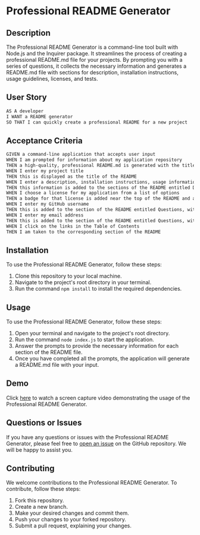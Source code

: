 # Professional README Generator

## Description
The Professional README Generator is a command-line tool built with Node.js and the Inquirer package. It streamlines the process of creating a professional README.md file for your projects. By prompting you with a series of questions, it collects the necessary information and generates a README.md file with sections for description, installation instructions, usage guidelines, licenses, and tests.


## User Story

```md
AS A developer
I WANT a README generator
SO THAT I can quickly create a professional README for a new project
```

## Acceptance Criteria

```md
GIVEN a command-line application that accepts user input
WHEN I am prompted for information about my application repository
THEN a high-quality, professional README.md is generated with the title of my project and sections entitled Description, Table of Contents, Installation, Usage, License, Contributing, Tests, and Questions
WHEN I enter my project title
THEN this is displayed as the title of the README
WHEN I enter a description, installation instructions, usage information, contribution guidelines, and test instructions
THEN this information is added to the sections of the README entitled Description, Installation, Usage, Contributing, and Tests
WHEN I choose a license for my application from a list of options
THEN a badge for that license is added near the top of the README and a notice is added to the section of the README entitled License that explains which license the application is covered under
WHEN I enter my GitHub username
THEN this is added to the section of the README entitled Questions, with a link to my GitHub profile
WHEN I enter my email address
THEN this is added to the section of the README entitled Questions, with instructions on how to reach me with additional questions
WHEN I click on the links in the Table of Contents
THEN I am taken to the corresponding section of the README
```


## Installation
To use the Professional README Generator, follow these steps:
1. Clone this repository to your local machine.
2. Navigate to the project's root directory in your terminal.
3. Run the command `npm install` to install the required dependencies.

## Usage
To use the Professional README Generator, follow these steps:
1. Open your terminal and navigate to the project's root directory.
2. Run the command `node index.js` to start the application.
3. Answer the prompts to provide the necessary information for each section of the README file.
4. Once you have completed all the prompts, the application will generate a README.md file with your input.




## Demo
Click [here](https://drive.google.com/file/d/1xt5UoTDDjr9rtYaVCQkABlqltdpy84-k/view) to watch a screen capture video demonstrating the usage of the Professional README Generator.

## Questions or Issues
If you have any questions or issues with the Professional README Generator, please feel free to [open an issue](https://github.com/jamalm06/Professional-README-Generator/issues) on the GitHub repository. We will be happy to assist you.

## Contributing
We welcome contributions to the Professional README Generator. To contribute, follow these steps:
1. Fork this repository.
2. Create a new branch.
3. Make your desired changes and commit them.
4. Push your changes to your forked repository.
5. Submit a pull request, explaining your changes.



